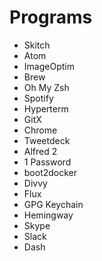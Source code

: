 # Programs

- Skitch
- Atom
- ImageOptim
- Brew
- Oh My Zsh
- Spotify
- Hyperterm
- GitX
- Chrome
- Tweetdeck
- Alfred 2
- 1 Password
- boot2docker
- Divvy
- Flux
- GPG Keychain
- Hemingway
- Skype
- Slack
- Dash
